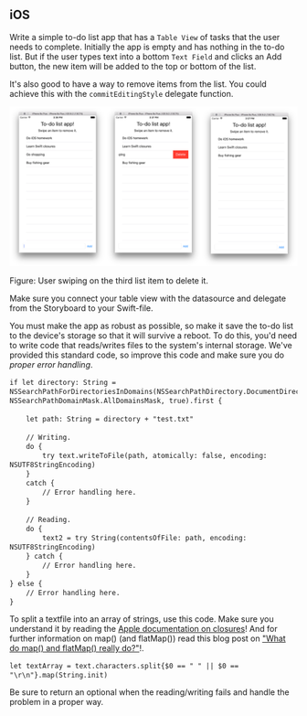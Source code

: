 ## iOS

Write a simple to-do list app that has a `Table View` of tasks that the user needs to complete. Initially the app is empty and has nothing in the to-do list. But if the user types text into a bottom `Text Field` and clicks an Add button, the new item will be added to the top or bottom of the list.

It's also good to have a way to remove items from the list. You could achieve this with the `commitEditingStyle` delegate function. 

![](todo_ios.png)

Figure: User swiping on the third list item to delete it.

Make sure you connect your table view with the datasource and delegate from the Storyboard to your Swift-file. 

You must make the app as robust as possible, so make it save the to-do list to the device's storage so that it will survive a reboot. To do this, you'd need to write code that reads/writes files to the system's internal storage. We've provided this standard code, so improve this code and make sure you do *proper error handling*.

    if let directory: String = NSSearchPathForDirectoriesInDomains(NSSearchPathDirectory.DocumentDirectory, NSSearchPathDomainMask.AllDomainsMask, true).first {
        
        let path: String = directory + "test.txt"
        
        // Writing.
        do {
            try text.writeToFile(path, atomically: false, encoding: NSUTF8StringEncoding)
        }
        catch {
            // Error handling here.
        }
        
        // Reading.
        do {
            text2 = try String(contentsOfFile: path, encoding: NSUTF8StringEncoding)
        } catch {
            // Error handling here.
        }
    } else {
        // Error handling here.
    }

To split a textfile into an array of strings, use this code. Make sure you understand it by reading the [Apple documentation on closures](https://developer.apple.com/library/prerelease/ios/documentation/Swift/Conceptual/Swift_Programming_Language/Closures.html "Closures")! And for further information on map() (and flatMap()) read this blog post on ["What do map() and flatMap() really do?"](http://sketchytech.blogspot.nl/2015/06/swift-what-do-map-and-flatmap-really-do.html "map()")!. 

	let textArray = text.characters.split{$0 == " " || $0 == "\r\n"}.map(String.init)

Be sure to return an optional when the reading/writing fails and handle the problem in a proper way. 
